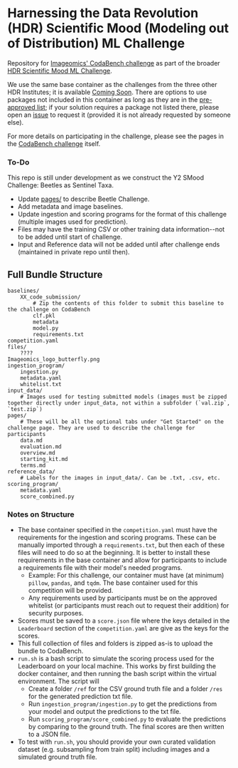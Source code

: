 # Harnessing the Data Revolution (HDR) Scientific Mood (Modeling out of Distribution) ML Challenge
Repository for [Imageomics' CodaBench challenge]() as part of the broader [HDR Scientific Mood ML Challenge](https://www.nsfhdr.org/mlchallenge-y2).

We use the same base container as the challenges from the three other HDR Institutes; it is available [Coming Soon](). There are options to use packages not included in this container as long as they are in the [pre-approved list](ingestion_program/whitelist.txt); if your solution requires a package not listed there, please open an [issue](https://github.com/Imageomics/HDR-SMood-challenge/issues) to request it (provided it is not already requested by someone else).

For more details on participating in the challenge, please see the pages in the [CodaBench challenge]() itself.

### To-Do

This repo is still under development as we construct the Y2 SMood Challenge: Beetles as Sentinel Taxa.
- Update [pages/](pages) to describe Beetle Challenge.
- Add metadata and image baselines.
- Update ingestion and scoring programs for the format of this challenge (multiple images used for prediction).
- Files may have the training CSV or other training data information--not to be added until start of challenge.
- Input and Reference data will not be added until after challenge ends (maintained in private repo until then).

## Full Bundle Structure

```
baselines/
    XX_code_submission/
        # Zip the contents of this folder to submit this baseline to the challenge on CodaBench
        clf.pkl
        metadata
        model.py
        requirements.txt
competition.yaml
files/
    ????
Imageomics_logo_butterfly.png
ingestion_program/
    ingestion.py
    metadata.yaml
    whitelist.txt
input_data/
    # Images used for testing submitted models (images must be zipped together directly under input_data, not within a subfolder (`val.zip`, `test.zip`)
pages/
    # These will be all the optional tabs under "Get Started" on the challenge page. They are used to describe the challenge for participants
    data.md
    evaluation.md
    overview.md
    starting_kit.md
    terms.md
reference_data/
    # Labels for the images in input_data/. Can be .txt, .csv, etc.
scoring_program/
    metadata.yaml
    score_combined.py
```

### Notes on Structure

- The base container specified in the `competition.yaml` must have the requirements for the ingestion and scoring programs. These can be manually imported through a `requirements.txt`, but then each of these files will need to do so at the beginning. It is better to install these requirements in the base container and allow for participants to include a requirements file with their model's needed programs.
  - Example: For this challenge, our container must have (at minimum) `pillow`, `pandas`, and `tqdm`. The base container used for this competition will be provided.
  - Any requirements used by participants must be on the approved whitelist (or participants must reach out to request their addition) for security purposes.
- Scores must be saved to a `score.json` file where the keys detailed in the `Leaderboard` section of the `competition.yaml` are give as the keys for the scores.
- This full collection of files and folders is zipped as-is to upload the bundle to CodaBench.
- `run.sh` is a bash script to simulate the scoring process used for the Leaderboard on your local machine. This works by first building the docker container, and then running the bash script within the virtual environment. The script will
  -  Create a folder `/ref` for the CSV ground truth file and a folder `/res` for the generated prediction txt file.
  -  Run `ingestion_program/ingestion.py` to get the predictions from your model and output the predictions to the txt file.
  -  Run `scoring_program/score_combined.py` to evaluate the predictions by comparing to the ground truth. The final scores are then written to a JSON file.
- To test with `run.sh`, you should provide your own curated validation dataset (e.g. subsampling from train split) including images and a simulated ground truth file.
